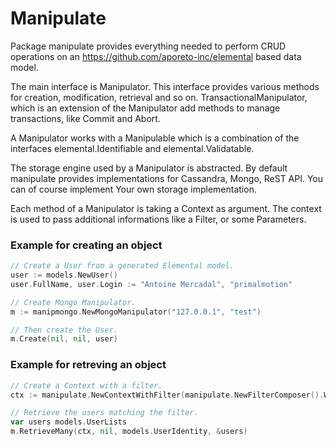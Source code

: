 # Manipulate

Package manipulate provides everything needed to perform CRUD operations
on an https://github.com/aporeto-inc/elemental based data model.

The main interface is Manipulator. This interface provides various
methods for creation, modification, retrieval and so on. TransactionalManipulator,
which is an extension of the Manipulator add methods to manage transactions, like
Commit and Abort.

A Manipulator works with a Manipulable which is a combination of the interfaces
elemental.Identifiable and elemental.Validatable.

The storage engine used by a Manipulator is abstracted. By default manipulate
provides implementations for Cassandra, Mongo, ReST API. You can of course implement
Your own storage implementation.

Each method of a Manipulator is taking a Context as argument. The context is used
to pass additional informations like a Filter, or some Parameters.

### Example for creating an object

```go
// Create a User from a generated Elemental model.
user := models.NewUser()
user.FullName, user.Login := "Antoine Mercadal", "primalmotion"

// Create Mongo Manipulator.
m := manipmongo.NewMongoManipulator("127.0.0.1", "test")

// Then create the User.
m.Create(nil, nil, user)
```

### Example for retreving an object

```go
// Create a Context with a filter.
ctx := manipulate.NewContextWithFilter(manipulate.NewFilterComposer().WithKey("login").Equals("primalmotion"))

// Retrieve the users matching the filter.
var users models.UserLists
m.RetrieveMany(ctx, nil, models.UserIdentity, &users)
```
